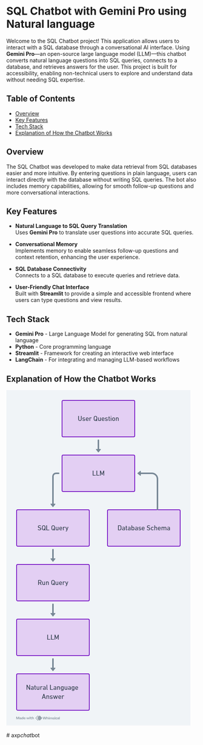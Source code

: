 # SQL Chatbot with Gemini Pro using Natural language

Welcome to the SQL Chatbot project! This application allows users to interact with a SQL database through a conversational AI interface. Using **Gemini Pro**—an open-source large language model (LLM)—this chatbot converts natural language questions into SQL queries, connects to a database, and retrieves answers for the user. This project is built for accessibility, enabling non-technical users to explore and understand data without needing SQL expertise.

## Table of Contents
- [Overview](#overview)
- [Key Features](#key-features)
- [Tech Stack](#tech-stack)
- [Explanation of How the Chatbot Works](#Explanation-of-How-the-Chatbot-Works)


## Overview
The SQL Chatbot was developed to make data retrieval from SQL databases easier and more intuitive. By entering questions in plain language, users can interact directly with the database without writing SQL queries. The bot also includes memory capabilities, allowing for smooth follow-up questions and more conversational interactions.

## Key Features
- **Natural Language to SQL Query Translation**  
   Uses **Gemini Pro** to translate user questions into accurate SQL queries.
  
- **Conversational Memory**  
   Implements memory to enable seamless follow-up questions and context retention, enhancing the user experience.

- **SQL Database Connectivity**  
   Connects to a SQL database to execute queries and retrieve data.

- **User-Friendly Chat Interface**  
   Built with **Streamlit** to provide a simple and accessible frontend where users can type questions and view results.

## Tech Stack
- **Gemini Pro** - Large Language Model for generating SQL from natural language
- **Python** - Core programming language
- **Streamlit** - Framework for creating an interactive web interface
- **LangChain** - For integrating and managing LLM-based workflows

## Explanation of How the Chatbot Works

![Chatbot Interface](SQL_Chain_Process.png)

#   a x p _ c h a t _ b o t 
 
 